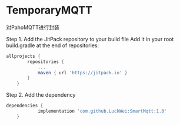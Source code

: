 # TemporaryMQTT
对PahoMQTT进行封装


Step 1. Add the JitPack repository to your build file 
Add it in your root build.gradle at the end of repositories:
```gradle
allprojects {
		repositories {
			...
			maven { url 'https://jitpack.io' }
		}
	}
```
Step 2. Add the dependency
```gradle
dependencies {
	        implementation 'com.github.LuckWei:SmartMqtt:1.0'
	}

```
